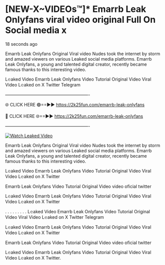 # [NEW-X~VIDEOs™]* Emarrb Leak Onlyfans viral video original Full On Social media x

18 seconds ago

Emarrb Leak Onlyfans Original Viral video Nudes took the internet by storm and amazed viewers on various Leaked social media platforms. Emarrb Leak Onlyfans, a young and talented digital creator, recently became famous thanks to this interesting video.

L𝚎aked Video Emarrb Leak Onlyfans Video Tutorial Original Video Viral Video L𝚎aked on X Twitter Telegram

———————————————————-

🌐 CLICK HERE 🟢==►► https://2k25fun.com/emarrb-leak-onlyfans

🔴 CLICK HERE 🌐==►► https://2k25fun.com/emarrb-leak-onlyfans

———————————————————-

[![Watch Leaked Video](https://miro.medium.com/v2/resize:fit:828/format:webp/1*cilzJN44JGOrTw9NJCrNHA.gif "Watch Leaked Video")](https://2k25fun.com/emarrb-leak-onlyfans)

Emarrb Leak Onlyfans Original Viral video Nudes took the internet by storm and amazed viewers on various Leaked social media platforms. Emarrb Leak Onlyfans, a young and talented digital creator, recently became famous thanks to this interesting video.

L𝚎aked Video Emarrb Leak Onlyfans Video Tutorial Original Video Viral Video L𝚎aked on X Twitter

Emarrb Leak Onlyfans Video Tutorial Original Video video oficial twitter

L𝚎aked Video Emarrb Leak Onlyfans Video Tutorial Original Video Viral Video L𝚎aked on X Twitter

. . . . . . . . . L𝚎aked Video Emarrb Leak Onlyfans Video Tutorial Original Video Viral Video L𝚎aked on X Twitter Telegram

L𝚎aked Video Emarrb Leak Onlyfans Video Tutorial Original Video Viral Video L𝚎aked on X Twitter

Emarrb Leak Onlyfans Video Tutorial Original Video video oficial twitter

L𝚎aked Video Emarrb Leak Onlyfans Video Tutorial Original Video Viral Video L𝚎aked on X Twitter.